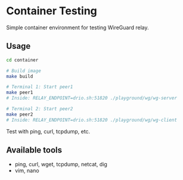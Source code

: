 # Container Testing

Simple container environment for testing WireGuard relay.

## Usage

```bash
cd container

# Build image
make build

# Terminal 1: Start peer1
make peer1
# Inside: RELAY_ENDPOINT=drio.sh:51820 ./playground/wg/wg-server

# Terminal 2: Start peer2
make peer2
# Inside: RELAY_ENDPOINT=drio.sh:51820 ./playground/wg/wg-client
```

Test with ping, curl, tcpdump, etc.

## Available tools

- ping, curl, wget, tcpdump, netcat, dig
- vim, nano
